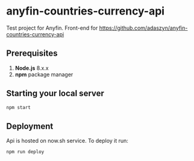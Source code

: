 # anyfin-countries-currency-api
Test project for Anyfin. Front-end for https://github.com/adaszyn/anyfin-countries-currency-api


## Prerequisites

1. **Node.js** 8.x.x
2. **npm** package manager

## Starting your local server

```bash
npm start
``` 

## Deployment

Api is hosted on now.sh service. To deploy it run:
```bash
npm run deploy
```